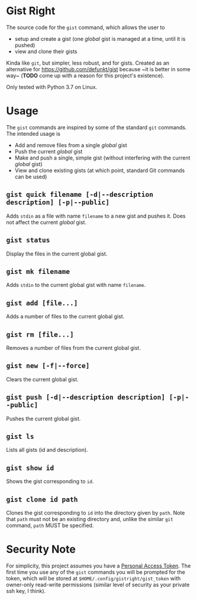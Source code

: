 # Gist Right

The source code for the `gist` command, which allows the user to
* setup and create a gist (one *global* gist is managed at a time, until
  it is pushed)
* view and clone their gists

Kinda like `git`, but simpler, less robust, and for gists. Created as
an alternative for https://github.com/defunkt/gist because ~it is
better in some way~ (**TODO** come up with a reason for this project's
existence).

Only tested with Python 3.7 on Linux.

# Usage

The `gist` commands are inspired by some of the standard `git`
commands. The intended usage is
* Add and remove files from a single *global* gist
* Push the current *global* gist
* Make and push a single, simple gist (without interfering with the
  current *global* gist)
* View and clone existing gists (at which point, standard Git commands
  can be used)

## `gist quick filename [-d|--description description] [-p|--public]`

Adds `stdin` as a file with name `filename` to a new gist and pushes it.
Does not affect the current *global* gist.

## `gist status`

Display the files in the current global gist.

## `gist mk filename`

Adds `stdin` to the current global gist with name `filename`.

## `gist add [file...]`

Adds a number of files to the current global gist.

## `gist rm [file...]`

Removes a number of files from the current global gist.

## `gist new [-f|--force]`

Clears the current global gist.

## `gist push [-d|--description description] [-p|--public]`

Pushes the current global gist.

## `gist ls`

Lists all gists (id and description).

## `gist show id`

Shows the gist corresponding to `id`.

## `gist clone id path`

Clones the gist corresponding to `id` into the directory given by
`path`. Note that `path` must not be an existing directory and, unlike
the similar `git` command, `path` MUST be specified.

# Security Note

For simplicity, this project assumes you have a [Personal Access
Token](https://docs.github.com/en/github/authenticating-to-github/creating-a-personal-access-token).
The first time you use any of the `gist` commands you will be prompted
for the token, which will be stored at
`$HOME/.config/gistright/gist_token` with owner-only read-write
permissions (similar level of security as your private ssh key, I
think).
